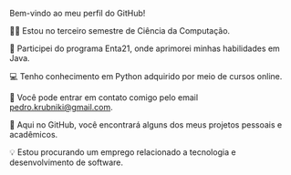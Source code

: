 Bem-vindo ao meu perfil do GitHub! 

👨‍🎓 Estou no terceiro semestre de Ciência da Computação.

🚀 Participei do programa Enta21, onde aprimorei minhas habilidades em Java.

💻 Tenho conhecimento em Python adquirido por meio de cursos online.

📧 Você pode entrar em contato comigo pelo email pedro.krubniki@gmail.com.

🔭 Aqui no GitHub, você encontrará alguns dos meus projetos pessoais e acadêmicos.

💡 Estou procurando um emprego relacionado a tecnologia e desenvolvimento de software.
